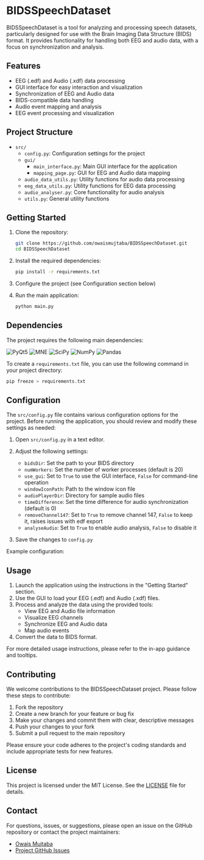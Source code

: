 # BIDSSpeechDataset

BIDSSpeechDataset is a tool for analyzing and processing speech datasets, particularly designed for use with the Brain Imaging Data Structure (BIDS) format. It provides functionality for handling both EEG and audio data, with a focus on synchronization and analysis.

## Features

- EEG (.edf) and Audio (.xdf) data processing
- GUI interface for easy interaction and visualization
- Synchronization of EEG and Audio data
- BIDS-compatible data handling
- Audio event mapping and analysis
- EEG event processing and visualization

## Project Structure

- `src/`
  - `config.py`: Configuration settings for the project
  - `gui/`
    - `main_interface.py`: Main GUI interface for the application
    - `mapping_page.py`: GUI for EEG and Audio data mapping
  - `audio_data_utils.py`: Utility functions for audio data processing
  - `eeg_data_utils.py`: Utility functions for EEG data processing
  - `audio_analyser.py`: Core functionality for audio analysis
  - `utils.py`: General utility functions

## Getting Started

1. Clone the repository:
   ```bash
   git clone https://github.com/owaismujtaba/BIDSSpeechDataset.git
   cd BIDSSpeechDataset
   ```

2. Install the required dependencies:
   ```bash
   pip install -r requirements.txt
   ```

3. Configure the project (see Configuration section below)

4. Run the main application:
   ```bash
   python main.py
   ```

## Dependencies

The project requires the following main dependencies:

![PyQt5](https://img.shields.io/badge/PyQt5-41CD52?style=for-the-badge&logo=qt&logoColor=white)
![MNE](https://img.shields.io/badge/MNE-3776AB?style=for-the-badge&logo=python&logoColor=white)
![SciPy](https://img.shields.io/badge/SciPy-8CAAE6?style=for-the-badge&logo=scipy&logoColor=white)
![NumPy](https://img.shields.io/badge/NumPy-013243?style=for-the-badge&logo=numpy&logoColor=white)
![Pandas](https://img.shields.io/badge/Pandas-150458?style=for-the-badge&logo=pandas&logoColor=white)

To create a `requirements.txt` file, you can use the following command in your project directory:

```bash
pip freeze > requirements.txt
```

## Configuration

The `src/config.py` file contains various configuration options for the project. Before running the application, you should review and modify these settings as needed:

1. Open `src/config.py` in a text editor.

2. Adjust the following settings:

   - `bidsDir`: Set the path to your BIDS directory
   - `numWorkers`: Set the number of worker processes (default is 20)
   - `use_gui`: Set to `True` to use the GUI interface, `False` for command-line operation
   - `windowIconPath`: Path to the window icon file
   - `audioPlayerDir`: Directory for sample audio files
   - `timeDifference`: Set the time difference for audio synchronization (default is 0)
   - `removeChannel147`: Set to `True` to remove channel 147, `False` to keep it, raises issues with edf export
   - `analyseAudio`: Set to `True` to enable audio analysis, `False` to disable it

3. Save the changes to `config.py`

Example configuration:

## Usage

1. Launch the application using the instructions in the "Getting Started" section.
2. Use the GUI to load your EEG (.edf) and Audio (.xdf) files.
3. Process and analyze the data using the provided tools:
   - View EEG and Audio file information
   - Visualize EEG channels
   - Synchronize EEG and Audio data
   - Map audio events
4. Convert the data to BIDS format.

For more detailed usage instructions, please refer to the in-app guidance and tooltips.

## Contributing

We welcome contributions to the BIDSSpeechDataset project. Please follow these steps to contribute:

1. Fork the repository
2. Create a new branch for your feature or bug fix
3. Make your changes and commit them with clear, descriptive messages
4. Push your changes to your fork
5. Submit a pull request to the main repository

Please ensure your code adheres to the project's coding standards and include appropriate tests for new features.

## License

This project is licensed under the MIT License. See the [LICENSE](LICENSE) file for details.

## Contact

For questions, issues, or suggestions, please open an issue on the GitHub repository or contact the project maintainers:

- [Owais Mujtaba](mailto:owais.mujtaba123@gmail.com)
- [Project GitHub Issues](https://github.com/owaismujtaba/BIDSSpeechDataset/issues)
